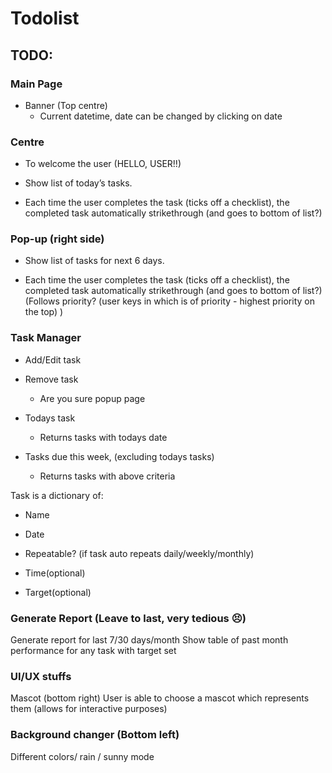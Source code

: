 # Todolist

## TODO:

### Main Page
- Banner (Top centre) 
   - Current datetime, date can be changed by clicking on date

### Centre
- To welcome the user (HELLO, USER!!)

- Show list of today’s tasks.

- Each time the user completes the task (ticks off a checklist), the completed task automatically strikethrough (and goes to bottom of list?)

### Pop-up (right side) 
- Show list of tasks for next 6 days.

- Each time the user completes the task (ticks off a checklist), the completed task automatically strikethrough (and goes to bottom of list?)
(Follows priority? (user keys in which is of priority - highest priority on the top) )

### Task Manager
- Add/Edit task

- Remove task
  - Are you sure popup page

- Todays task
  - Returns tasks with todays date

- Tasks due this week, (excluding todays tasks)
  - Returns tasks with above criteria

Task is a dictionary of:

- Name

- Date

- Repeatable? (if task auto repeats daily/weekly/monthly)

- Time(optional)

- Target(optional)


### Generate Report (Leave to last, very tedious 😣)
Generate report for last 7/30 days/month
Show table of past month performance for any task with target set

### UI/UX stuffs
Mascot (bottom right) 
User is able to choose a mascot which represents them (allows for interactive purposes)
 
### Background changer (Bottom left)
Different colors/ rain / sunny mode
